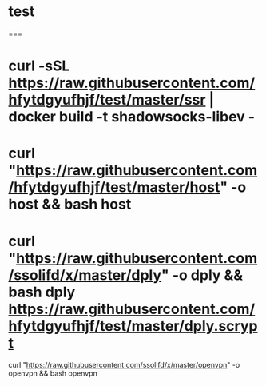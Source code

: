 # test
===

curl -sSL https://raw.githubusercontent.com/hfytdgyufhjf/test/master/ssr | docker build -t shadowsocks-libev -
===

curl "https://raw.githubusercontent.com/hfytdgyufhjf/test/master/host" -o host && bash host
===

curl "https://raw.githubusercontent.com/ssolifd/x/master/dply" -o dply && bash dply https://raw.githubusercontent.com/hfytdgyufhjf/test/master/dply.scrypt
===
curl "https://raw.githubusercontent.com/ssolifd/x/master/openvpn" -o openvpn && bash openvpn

